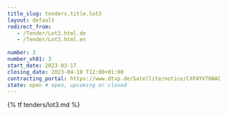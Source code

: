 ```yaml
---
title_slug: tenders.title.lot3
layout: default
redirect_from:
   - /Tender/Lot3.html.de
   - /Tender/Lot3.html.en
   
number: 3
number_vh81: 3
start_date: 2023-03-17
closing_date: 2023-04-10 T12:00+01:00
contracting_portal: https://www.dtvp.de/Satellite/notice/CXP4YV76NAC
state: open # open, upcoming or closed
---
```


{% tf tenders/lot3.md %}
